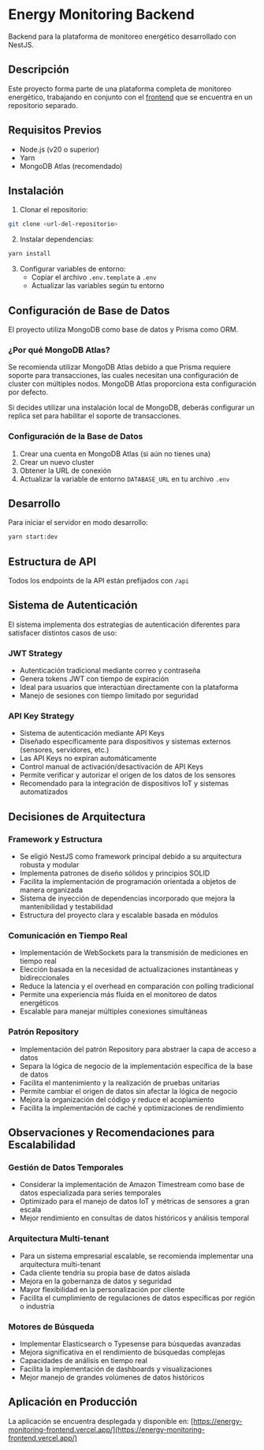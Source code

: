 # Energy Monitoring Backend

Backend para la plataforma de monitoreo energético desarrollado con NestJS.

## Descripción

Este proyecto forma parte de una plataforma completa de monitoreo energético, trabajando en conjunto con el [frontend](https://github.com/hatrixs/Energy-Monitoring-Frontend) que se encuentra en un repositorio separado.

## Requisitos Previos

- Node.js (v20 o superior)
- Yarn
- MongoDB Atlas (recomendado)

## Instalación

1. Clonar el repositorio:
```bash
git clone <url-del-repositorio>
```

2. Instalar dependencias:
```bash
yarn install
```

3. Configurar variables de entorno:
   - Copiar el archivo `.env.template` a `.env`
   - Actualizar las variables según tu entorno

## Configuración de Base de Datos

El proyecto utiliza MongoDB como base de datos y Prisma como ORM.

### ¿Por qué MongoDB Atlas?

Se recomienda utilizar MongoDB Atlas debido a que Prisma requiere soporte para transacciones, las cuales necesitan una configuración de cluster con múltiples nodos. MongoDB Atlas proporciona esta configuración por defecto.

Si decides utilizar una instalación local de MongoDB, deberás configurar un replica set para habilitar el soporte de transacciones.

### Configuración de la Base de Datos

1. Crear una cuenta en MongoDB Atlas (si aún no tienes una)
2. Crear un nuevo cluster
3. Obtener la URL de conexión
4. Actualizar la variable de entorno `DATABASE_URL` en tu archivo `.env`

## Desarrollo

Para iniciar el servidor en modo desarrollo:

```bash
yarn start:dev
```

## Estructura de API

Todos los endpoints de la API están prefijados con `/api`

## Sistema de Autenticación

El sistema implementa dos estrategias de autenticación diferentes para satisfacer distintos casos de uso:

### JWT Strategy
- Autenticación tradicional mediante correo y contraseña
- Genera tokens JWT con tiempo de expiración
- Ideal para usuarios que interactúan directamente con la plataforma
- Manejo de sesiones con tiempo limitado por seguridad

### API Key Strategy
- Sistema de autenticación mediante API Keys
- Diseñado específicamente para dispositivos y sistemas externos (sensores, servidores, etc.)
- Las API Keys no expiran automáticamente
- Control manual de activación/desactivación de API Keys
- Permite verificar y autorizar el origen de los datos de los sensores
- Recomendado para la integración de dispositivos IoT y sistemas automatizados

## Decisiones de Arquitectura

### Framework y Estructura
- Se eligió NestJS como framework principal debido a su arquitectura robusta y modular
- Implementa patrones de diseño sólidos y principios SOLID
- Facilita la implementación de programación orientada a objetos de manera organizada
- Sistema de inyección de dependencias incorporado que mejora la mantenibilidad y testabilidad
- Estructura del proyecto clara y escalable basada en módulos

### Comunicación en Tiempo Real
- Implementación de WebSockets para la transmisión de mediciones en tiempo real
- Elección basada en la necesidad de actualizaciones instantáneas y bidireccionales
- Reduce la latencia y el overhead en comparación con polling tradicional
- Permite una experiencia más fluida en el monitoreo de datos energéticos
- Escalable para manejar múltiples conexiones simultáneas

### Patrón Repository
- Implementación del patrón Repository para abstraer la capa de acceso a datos
- Separa la lógica de negocio de la implementación específica de la base de datos
- Facilita el mantenimiento y la realización de pruebas unitarias
- Permite cambiar el origen de datos sin afectar la lógica de negocio
- Mejora la organización del código y reduce el acoplamiento
- Facilita la implementación de caché y optimizaciones de rendimiento

## Observaciones y Recomendaciones para Escalabilidad

### Gestión de Datos Temporales
- Considerar la implementación de Amazon Timestream como base de datos especializada para series temporales
- Optimizado para el manejo de datos IoT y métricas de sensores a gran escala
- Mejor rendimiento en consultas de datos históricos y análisis temporal

### Arquitectura Multi-tenant
- Para un sistema empresarial escalable, se recomienda implementar una arquitectura multi-tenant
- Cada cliente tendría su propia base de datos aislada
- Mejora en la gobernanza de datos y seguridad
- Mayor flexibilidad en la personalización por cliente
- Facilita el cumplimiento de regulaciones de datos específicas por región o industria

### Motores de Búsqueda
- Implementar Elasticsearch o Typesense para búsquedas avanzadas
- Mejora significativa en el rendimiento de búsquedas complejas
- Capacidades de análisis en tiempo real
- Facilita la implementación de dashboards y visualizaciones
- Mejor manejo de grandes volúmenes de datos históricos

## Aplicación en Producción

La aplicación se encuentra desplegada y disponible en:
[https://energy-monitoring-frontend.vercel.app/](https://energy-monitoring-frontend.vercel.app/)

